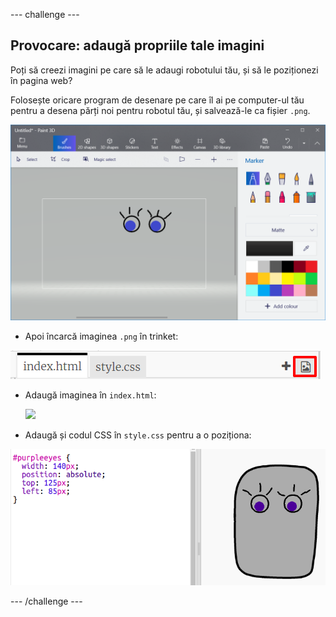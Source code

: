 \--- challenge \---

## Provocare: adaugă propriile tale imagini

Poți să creezi imagini pe care să le adaugi robotului tău, și să le poziționezi în pagina web?

Folosește oricare program de desenare pe care îl ai pe computer-ul tău pentru a desena părți noi pentru robotul tău, și salvează-le ca fișier `.png`.

![captură de ecran](images/robot-eyes-edit.png)

+ Apoi încarcă imaginea `.png` în trinket:

![captură de ecran](images/robot-image-add.png)

+ Adaugă imaginea în `index.html`: 

    <img id="purpleeyes" src="purpleeyes.png">
    

+ Adaugă și codul CSS în `style.css` pentru a o poziționa:

![captură de ecran](images/robot-use-purple-eyes.png)

\--- /challenge \---